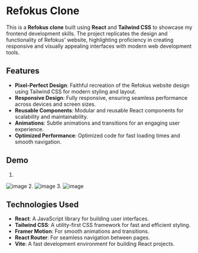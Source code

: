 # Refokus Clone

This is a **Refokus clone** built using **React** and **Tailwind CSS** to showcase my frontend development skills. The project replicates the design and functionality of Refokus' website, highlighting proficiency in creating responsive and visually appealing interfaces with modern web development tools.

## Features

- **Pixel-Perfect Design**: Faithful recreation of the Refokus website design using Tailwind CSS for modern styling and layout.
- **Responsive Design**: Fully responsive, ensuring seamless performance across devices and screen sizes.
- **Reusable Components**: Modular and reusable React components for scalability and maintainability.
- **Animations**: Subtle animations and transitions for an engaging user experience.
- **Optimized Performance**: Optimized code for fast loading times and smooth navigation.

## Demo
1.
![image](https://github.com/user-attachments/assets/176c4252-866b-49b6-83ea-52c38f8bd7d8)
2.
![image](https://github.com/user-attachments/assets/a353e4f4-2004-40d8-9b3a-bba9c40a1c9e)
3.
![image](https://github.com/user-attachments/assets/9c813698-643e-43f3-9708-f797e2cce4df)



## Technologies Used

- **React**: A JavaScript library for building user interfaces.
- **Tailwind CSS**: A utility-first CSS framework for fast and efficient styling.
- **Framer Motion**: For smooth animations and transitions.
- **React Router**: For seamless navigation between pages.
- **Vite**: A fast development environment for building React projects.
